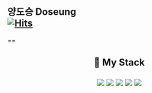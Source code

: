 ## <h2>양도승 Doseung<br/>[![Hits](https://hits.seeyoufarm.com/api/count/incr/badge.svg?url=https%3A%2F%2Fgithub.com%2FDoseung-Yang&count_bg=%2308DDED&title_bg=%23E1E1E1&icon=&icon_color=%23E7E7E7&title=hits&edge_flat=false)](https://hits.seeyoufarm.com)
==
 
 <h2 align="center"> 🎨 My Stack <br> </p>
 
 
<img src="https://img.shields.io/badge/Next.js-000000?style=round-square&logo=next.js&logoColor=white"/> 
<img src="https://img.shields.io/badge/React-61DAFB?style=round-square&logo=react&logoColor=white"/> 
<img src="https://img.shields.io/badge/TypeScript-3178C6?style=round-square&logo=typescript&logoColor=white"/> 
<img src="https://img.shields.io/badge/Vercel-000000?style=round-square&logo=vercel&logoColor=white"/> 
<img src="https://img.shields.io/badge/Supabase-3ECF8E?style=round-square&logo=supabase&logoColor=white"/>
